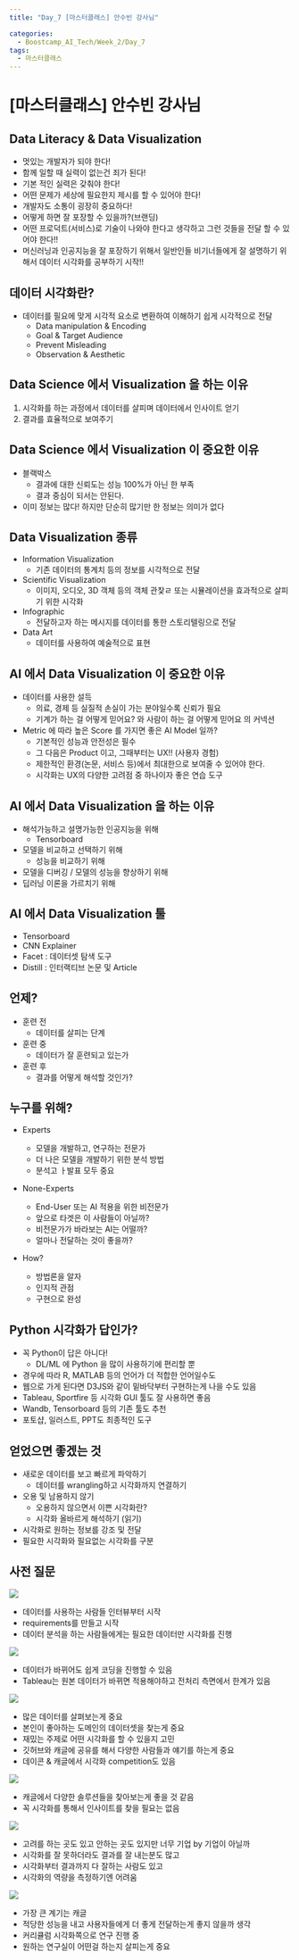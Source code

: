 ```yaml
---
title: "Day_7 [마스터클래스] 안수빈 강사님"

categories:
  - Boostcamp_AI_Tech/Week_2/Day_7
tags:
  - 마스터클래스
---
```


# [마스터클래스] 안수빈 강사님

## Data Literacy & Data Visualization

- 멋있는 개발자가 되야 한다!
- 함께 일할 때 실력이 없는건 죄가 된다!
- 기본 적인 실력은 갖춰야 한다!
- 어떤 문제가 세상에 필요한지 제시를 할 수 있어야 한다!
- 개발자도 소통이 굉장히 중요하다!
- 어떻게 하면 잘 포장할 수 있을까?(브랜딩)
- 어떤 프로덕트(서비스)로 기술이 나와야 한다고 생각하고 그런 것들을 전달 할 수 있어야 한다!!
- 머신러닝과 인공지능을 잘 포장하기 위해서 일반인들 비기너들에게 잘 설명하기 위해서 데이터 시각화를 공부하기 시작!!

## 데이터 시각화란?

- 데이터를 필요에 맞게 시각적 요소로 변환하여 이해하기 쉽게 시각적으로 전달
  - Data manipulation & Encoding
  - Goal & Target Audience
  - Prevent Misleading
  - Observation & Aesthetic

## Data Science 에서 Visualization 을 하는 이유

1. 시각화를 하는 과정에서 데이터를 살피며 데이터에서 인사이트 얻기
2. 결과를 효율적으로 보여주기

## Data Science 에서 Visualization 이 중요한 이유

- 블랙박스
  - 결과에 대한 신뢰도는 성능 100%가 아닌 한 부족
  - 결과 중심이 되서는 안된다.
- 이미 정보는 많다! 하지만 단순히 많기만 한 정보는 의미가 없다

## Data Visualization 종류

- Information Visualization
  - 기존 데이터의 통계치 등의 정보를 시각적으로 전달
- Scientific Visualization
  - 이미지, 오디오, 3D 객체 등의 객체 관찿ㄹ 또는 시뮬레이션을 효과적으로 살피기 위한 시각화
- Infographic
  - 전달하고자 하는 메시지를 데이터를 통한 스토리텔링으로 전달
- Data Art
  - 데이터를 사용하여 예술적으로 표현

## AI 에서 Data Visualization 이 중요한 이유

- 데이터를 사용한 설득
  - 의료, 경제 등 실질적 손실이 가는 분야일수록 신뢰가 필요
  - 기계가 하는 걸 어떻게 믿어요? 와 사람이 하는 걸 어떻게 믿어요 의 커넥션
- Metric 에 따라 높은 Score 를 가지면 좋은 AI Model 일까?
  - 기본적인 성능과 안전성은 필수
  - 그 다음은 Product 이고, 그때부터는 UX!! (사용자 경험)
  - 제한적인 환경(논문, 서비스 등)에서 최대한으로 보여줄 수 있어야 한다.
  - 시각화는 UX의 다양한 고려점 중 하나이자 좋은 연습 도구

## AI 에서 Data Visualization 을 하는 이유

- 해석가능하고 설명가능한 인공지능을 위해
  - Tensorboard
- 모델을 비교하고 선택하기 위해
  - 성능을 비교하기 위해
- 모델을 디버깅 / 모델의 성능을 향상하기 위해
- 딥러닝 이론을 가르치기 위해

## AI 에서 Data Visualization 툴

- Tensorboard
- CNN Explainer
- Facet : 데이터셋 탐색 도구
- Distill : 인터랙티브 논문 및 Article

## 언제?

- 훈련 전
  - 데이터를 살피는 단계
- 훈련 중
  - 데이터가 잘 훈련되고 있는가
- 훈련 후
  - 결과를 어떻게 해석할 것인가?

## 누구를 위해?

- Experts
  - 모델을 개발하고, 연구하는 전문가
  - 더 나은 모델을 개발하기 위한 분석 방법
  - 분석고 ㅏ발표 모두 중요

- None-Experts
  - End-User 또는 AI 적용을 위한 비전문가
  - 앞으로 타겟은 이 사람들이 아닐까?
  - 비전문가가 바라보는 AI는 어떨까?
  - 얼마나 전달하는 것이 좋을까?

- How?
  - 방법론을 알자
  - 인지적 관점
  - 구현으로 완성

## Python 시각화가 답인가?

- 꼭 Python이 답은 아니다!
  - DL/ML 에 Python 을 많이 사용하기에 편리할 뿐
- 경우에 따라 R, MATLAB 등의 언어가 더 적합한 언어일수도
- 웹으로 가게 된다면 D3JS와 같이 밑바닥부터 구현하는게 나을 수도 있음
- Tableau, Sportfire 등 시각화 GUI 툴도 잘 사용하면 좋음
- Wandb, Tensorboard 등의 기존 툴도 추천
- 포토샵, 일러스트, PPT도 최종적인 도구

## 얻었으면 좋겠는 것

- 새로운 데이터를 보고 빠르게 파악하기
  - 데이터를 wrangling하고 시각화까지 연결하기
- 오용 및 남용하지 않기
  - 오용하지 않으면서 이쁜 시각화란?
  - 시각화 올바르게 해석하기 (읽기)
- 시각화로 원하는 정보를 강조 및 전달
- 필요한 시각화와 필요없는 시각화를 구분

## 사전 질문

![]({{site.url}}/assets/images/2021-08-10-18-37-10.png)

- 데이터를 사용하는 사람들 인터뷰부터 시작
- requirements를 만들고 시작
- 데이터 분석을 하는 사람들에게는 필요한 데이터만 시각화를 진행

![]({{site.url}}/assets/images/2021-08-10-18-38-33.png)

- 데이터가 바뀌어도 쉽게 코딩을 진행할 수 있음
- Tableau는 원본 데이터가 바뀌면 적용해야하고 전처리 측면에서 한계가 있음

![]({{site.url}}/assets/images/2021-08-10-18-39-46.png)

- 많은 데이터를 살펴보는게 중요
- 본인이 좋아하는 도메인의 데이터셋을 찾는게 중요
- 재밌는 주제로 어떤 시각화를 할 수 있을지 고민
- 깃허브와 캐글에 공유를 해서 다양한 사람들과 얘기를 하는게 중요
- 데이콘 & 캐글에서 시각화 competition도 있음

![]({{site.url}}/assets/images/2021-08-10-18-41-07.png)

- 캐글에서 다양한 솔루션들을 찾아보는게 좋을 것 같음
- 꼭 시각화를 통해서 인사이트를 찾을 필요는 없음

![]({{site.url}}/assets/images/2021-08-10-18-43-08.png)

- 고려를 하는 곳도 있고 안하는 곳도 있지만 너무 기업 by 기업이 아닐까
- 시각화를 잘 못하더라도 결과를 잘 내는분도 많고
- 시각화부터 결과까지 다 잘하는 사람도 있고
- 시각화의 역량을 측정하기엔 어려움

![]({{site.url}}/assets/images/2021-08-10-18-44-09.png)

- 가장 큰 계기는 캐글
- 적당한 성능을 내고 사용자들에게 더 좋게 전달하는게 좋지 않을까 생각
- 커리큘럼 시각화쪽으로 연구 진행 중
- 원하는 연구실이 어떤걸 하는지 살피는게 중요

